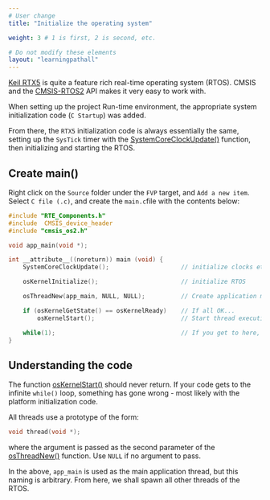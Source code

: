 ```yaml
---
# User change
title: "Initialize the operating system"

weight: 3 # 1 is first, 2 is second, etc.

# Do not modify these elements
layout: "learningpathall"
---
```

[Keil RTX5](https://www2.keil.com/mdk5/cmsis/rtx) is quite a feature rich real-time operating system (RTOS). CMSIS and the [CMSIS-RTOS2](https://arm-software.github.io/CMSIS_5/RTOS2/html/index.html) API makes it very easy to work with.

When setting up the project Run-time environment, the appropriate system initialization code (`C Startup`) was added.

From there, the `RTX5` initialization code is always essentially the same, setting up the `SysTick` timer with the [SystemCoreClockUpdate()](https://www.keil.com/pack/doc/CMSIS/Core/html/group__system__init__gr.html#gae0c36a9591fe6e9c45ecb21a794f0f0f) function, then initializing and starting the RTOS.

## Create main()

Right click on the `Source` folder under the `FVP` target, and `Add a new item`. Select `C file (.c)`, and create the `main.c`file with the contents below:

```C
#include "RTE_Components.h"
#include  CMSIS_device_header
#include "cmsis_os2.h"

void app_main(void *);

int __attribute__((noreturn)) main (void) {
    SystemCoreClockUpdate();                    // initialize clocks etc

	osKernelInitialize();                       // initialize RTOS

	osThreadNew(app_main, NULL, NULL);          // Create application main thread

	if (osKernelGetState() == osKernelReady)    // If all OK...
		osKernelStart();                        // Start thread execution

	while(1);                                   // If you get to here, something has gone wrong!
}
```
## Understanding the code

The function [osKernelStart()](https://www.keil.com/pack/doc/CMSIS/RTOS2/html/group__CMSIS__RTOS__KernelCtrl.html#ga9ae2cc00f0d89d7b6a307bba942b5221) should never return. If your code gets to the infinite `while()` loop, something has gone wrong - most likely with the platform initialization code.

All threads use a prototype of the form:
```C
void thread(void *);
```
where the argument is passed as the second parameter of the [osThreadNew()](https://www.keil.com/pack/doc/CMSIS/RTOS2/html/group__CMSIS__RTOS__ThreadMgmt.html#ga48d68b8666d99d28fa646ee1d2182b8f) function. Use `NULL` if no argument to pass.

In the above, `app_main` is used as the main application thread, but this naming is arbitrary. From here, we shall spawn all other threads of the RTOS.

